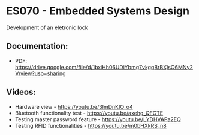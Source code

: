 # ES070 - Embedded Systems Design

Development of an eletronic lock

## Documentation:
- PDF: https://drive.google.com/file/d/1bxiHh06UDiYbmg7vkgqBrBXjsO6MNy2V/view?usp=sharing

## Videos:
- Hardware view - https://youtu.be/3ImDnKIO_o4 <br>
- Bluetooth functionality test - https://youtu.be/axehg_QFGTE <br>
- Testing master password feature - https://youtu.be/LYDHVAPa2EQ <br>
- Testing RFID functionalities - https://youtu.be/m0bHXkRS_n8 <br>
